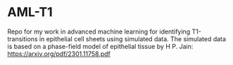 # AML-T1
Repo for my work in advanced machine learning for identifying T1-transitions in epithelial cell sheets using simulated data. The simulated data is based on a phase-field model of epithelial tissue by H P. Jain: https://arxiv.org/pdf/2301.11758.pdf
